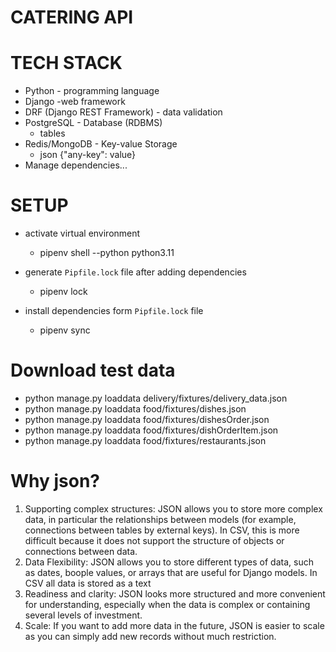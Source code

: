 # CATERING API

# TECH STACK

- Python - programming language
- Django -web framework
- DRF (Django REST Framework) - data validation
- PostgreSQL - Database (RDBMS)
  - tables
- Redis/MongoDB - Key-value Storage
  - json {"any-key": value}
- Manage dependencies...

# SETUP
- activate virtual environment
  - pipenv shell --python python3.11


- generate `Pipfile.lock` file after adding dependencies 
  - pipenv lock
  

- install dependencies form `Pipfile.lock` file
  - pipenv sync

# Download test data
- python manage.py loaddata delivery/fixtures/delivery_data.json
- python manage.py loaddata food/fixtures/dishes.json
- python manage.py loaddata food/fixtures/dishesOrder.json
- python manage.py loaddata food/fixtures/dishOrderItem.json
- python manage.py loaddata food/fixtures/restaurants.json

# Why json?
1. Supporting complex structures: JSON allows you to store more complex data, in particular the relationships between models (for example, connections between tables by external keys). In CSV, this is more difficult because it does not support the structure of objects or connections between data.
2. Data Flexibility: JSON allows you to store different types of data, such as dates, boople values, or arrays that are useful for Django models. In CSV all data is stored as a text
3. Readiness and clarity: JSON looks more structured and more convenient for understanding, especially when the data is complex or containing several levels of investment.
4. Scale: If you want to add more data in the future, JSON is easier to scale as you can simply add new records without much restriction.